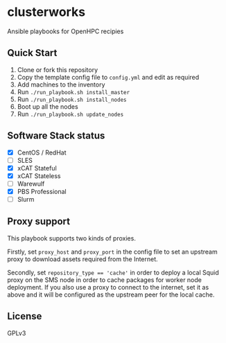 # clusterworks

Ansible playbooks for OpenHPC recipies

## Quick Start

1. Clone or fork this repository
2. Copy the template config file to `config.yml` and edit as required
3. Add machines to the inventory
4. Run `./run_playbook.sh install_master`
5. Run `./run_playbook.sh install_nodes`
6. Boot up all the nodes
7. Run `./run_playbook.sh update_nodes`

## Software Stack status

- [x] CentOS / RedHat
- [ ] SLES
- [x] xCAT Stateful
- [x] xCAT Stateless
- [ ] Warewulf
- [x] PBS Professional
- [ ] Slurm

## Proxy support

This playbook supports two kinds of proxies.

Firstly, set `proxy_host` and `proxy_port` in the config file to set an upstream proxy to download assets required from the Internet.

Secondly, set `repository_type == 'cache'` in order to deploy a local Squid proxy on the SMS node in order to cache packages for worker node deployment.
If you also use a proxy to connect to the internet, set it as above and it will be configured as the upstream peer for the local cache.

## License

GPLv3
